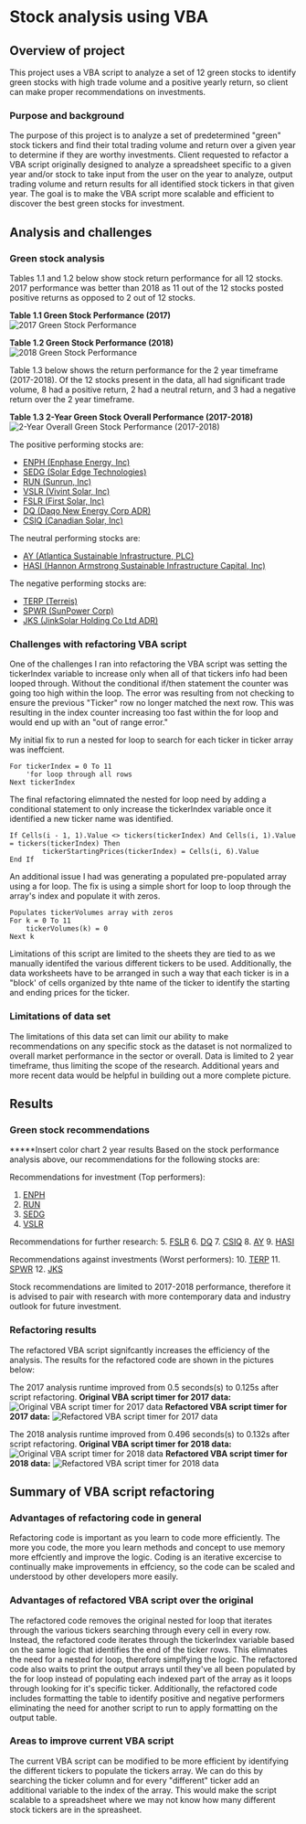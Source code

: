 # Stock analysis using VBA

## Overview of project
This project uses a VBA script to analyze a set of 12 green stocks to identify green stocks with high trade volume and a positive yearly return, so client can make proper recommendations on investments.

### Purpose and background
The purpose of this project is to analyze a set of predetermined "green" stock tickers and find their total trading volume and return over a given year to determine if they are worthy investments. Client requested to refactor a VBA script originally designed to analyze a spreadsheet specific to a given year and/or stock to take input from the user on the year to analyze, output trading volume and return results for all identified stock tickers in that given year. The goal is to make the VBA script more scalable and efficient to discover the best green stocks for investment.

## Analysis and challenges

### Green stock analysis
Tables 1.1 and 1.2 below show stock return performance for all 12 stocks. 2017 performance was better than 2018 as 11 out of the 12 stocks posted positive returns as opposed to 2 out of 12 stocks. 

**Table 1.1 Green Stock Performance (2017)**
![2017 Green Stock Performance](https://github.com/joshuanallen/stock-analysis/blob/c0af656872fe23da68a4d3c580af77d1664fb68a/Resources/VBA_Challenge_2017_results.png)

**Table 1.2 Green Stock Performance (2018)**
![2018 Green Stock Performance](https://github.com/joshuanallen/stock-analysis/blob/c0af656872fe23da68a4d3c580af77d1664fb68a/Resources/VBA_Challenge_2018_results.png)


Table 1.3 below shows the return performance for the 2 year timeframe (2017-2018). Of the 12 stocks present in the data, all had significant trade volume, 8 had a positive return, 2 had a neutral return, and 3 had a negative return over the 2 year timeframe.

**Table 1.3 2-Year Green Stock Overall Performance (2017-2018)**
![2-Year Overall Green Stock Performance (2017-2018)](https://github.com/joshuanallen/stock-analysis/blob/c0af656872fe23da68a4d3c580af77d1664fb68a/Resources/All_stocks_2yr_performance.png)

The positive performing stocks are:
- [ENPH (Enphase Energy, Inc)](https://www.morningstar.com/stocks/XNAS/ENPH/quote)
- [SEDG (Solar Edge Technologies)](https://www.morningstar.com/stocks/xnas/sedg/quote)
- [RUN (Sunrun, Inc)](https://www.morningstar.com/stocks/xnas/run/quote)
- [VSLR (Vivint Solar, Inc)](https://www.marketbeat.com/stocks/NYSE/VSLR/)
- [FSLR (First Solar, Inc)](https://www.morningstar.com/stocks/xnas/fslr/quote)
- [DQ (Daqo New Energy Corp ADR)](https://www.morningstar.com/stocks/xnys/dq/quote)
- [CSIQ (Canadian Solar, Inc)](https://www.morningstar.com/stocks/xnas/csiq/quote)

The neutral performing stocks are:
- [AY (Atlantica Sustainable Infrastructure, PLC)](https://www.morningstar.com/stocks/xnas/ay/quote)
- [HASI (Hannon Armstrong Sustainable Infrastructure Capital, Inc)](https://www.morningstar.com/stocks/xnys/hasi/quote)

The negative performing stocks are:
- [TERP (Terreis)](https://www.morningstar.com/stocks/chix/terp/quote)
- [SPWR (SunPower Corp)](https://www.morningstar.com/stocks/xnas/spwr/quote)
- [JKS (JinkSolar Holding Co Ltd ADR)](https://www.morningstar.com/stocks/xnys/jks/quote)

### Challenges with refactoring VBA script
One of the challenges I ran into refactoring the VBA script was setting the tickerIndex variable to increase only when all of that tickers info had been looped through. Without the conditional if/then statement the counter was going too high within the loop. The error was resulting from not checking to ensure the previous "Ticker" row no longer matched the next row. This was resulting in the index counter increasing too fast within the for loop and would end up with an "out of range error." 

My initial fix to run a nested for loop to search for each ticker in ticker array was ineffcient. 

    For tickerIndex = 0 To 11
        'for loop through all rows
    Next tickerIndex


The final refactoring elimnated the nested for loop need by adding a conditional statement to only increase the tickerIndex variable once it identified a new ticker name was identified.

    If Cells(i - 1, 1).Value <> tickers(tickerIndex) And Cells(i, 1).Value = tickers(tickerIndex) Then
            tickerStartingPrices(tickerIndex) = Cells(i, 6).Value
    End If

An additional issue I had was generating a populated pre-populated array using a for loop. The fix is using a simple short for loop to loop through the array's index and populate it with zeros.

    Populates tickerVolumes array with zeros
    For k = 0 To 11
        tickerVolumes(k) = 0
    Next k

Limitations of this script are limited to the sheets they are tied to as we manually identifed the various different tickers to be used. Additionally, the data worksheets have to be arranged in such a way that each ticker is in a "block' of cells organized by thte name of the ticker to identify the starting and ending prices for the ticker.

### Limitations of data set
The limitations of this data set can limit our ability to make recommendations on any specific stock as the dataset is not normalized to overall market performance in the sector or overall. Data is limited to 2 year timeframe, thus limiting the scope of the research. Additional years and more recent data would be helpful in building out a more complete picture.

## Results

### Green stock recommendations
*****Insert color chart 2 year results
Based on the stock performance analysis above, our recommendations for the following stocks are:

Recommendations for investment (Top performers):
1. [ENPH](https://www.morningstar.com/stocks/XNAS/ENPH/quote)
2. [RUN](https://www.morningstar.com/stocks/xnas/run/quote)
3. [SEDG](https://www.morningstar.com/stocks/xnas/sedg/quote)
4. [VSLR](https://www.marketbeat.com/stocks/NYSE/VSLR/)

Recommendations for further research:
5. [FSLR](https://www.morningstar.com/stocks/xnas/fslr/quote)
6. [DQ](https://www.morningstar.com/stocks/xnys/dq/quote)
7. [CSIQ](https://www.morningstar.com/stocks/xnas/csiq/quote)
8. [AY](https://www.morningstar.com/stocks/xnas/ay/quote)
9. [HASI](https://www.morningstar.com/stocks/xnys/hasi/quote)

Recommendations against investments (Worst performers):
10. [TERP](https://www.morningstar.com/stocks/chix/terp/quote)
11. [SPWR](https://www.morningstar.com/stocks/xnas/spwr/quote)
12. [JKS](https://www.morningstar.com/stocks/xnys/jks/quote)

Stock recommendations are limited to 2017-2018 performance, therefore it is advised to pair with research with more contemporary data and industry outlook for future investment.

### Refactoring results
The refactored VBA script signifcantly increases the efficiency of the analysis. The results for the refactored code are shown in the pictures below:

The 2017 analysis runtime improved from 0.5 seconds(s) to 0.125s after script refactoring.
**Original VBA script timer for 2017 data:**
![Original VBA script timer for 2017 data](https://github.com/joshuanallen/stock-analysis/blob/c0af656872fe23da68a4d3c580af77d1664fb68a/Resources/Original_VBA_script_2017_timer.png)
**Refactored VBA script timer for 2017 data:**
![Refactored VBA script timer for 2017 data](https://github.com/joshuanallen/stock-analysis/blob/c0af656872fe23da68a4d3c580af77d1664fb68a/Resources/VBA_Challenge_2017_timer.png)

The 2018 analysis runtime improved from 0.496 seconds(s) to 0.132s after script refactoring.
**Original VBA script timer for 2018 data:**
![Original VBA script timer for 2018 data](https://github.com/joshuanallen/stock-analysis/blob/c0af656872fe23da68a4d3c580af77d1664fb68a/Resources/Original_VBA_script_2018_timer.png)
**Refactored VBA script timer for 2018 data:**
![Refactored VBA script timer for 2018 data](https://github.com/joshuanallen/stock-analysis/blob/c0af656872fe23da68a4d3c580af77d1664fb68a/Resources/VBA_Challenge_2018_timer.png)

## Summary of VBA script refactoring

### Advantages of refactoring code in general
Refactoring code is important as you learn to code more efficiently. The more you code, the more you learn methods and concept to use memory more effciently and improve the logic. Coding is an iterative excercise to continually make improvements in effciency, so the code can be scaled and understood by other developers more easily.

### Advantages of refactored VBA script over the original
The refactored code removes the original nested for loop that iterates through the various tickers searching through every cell in every row. Instead, the refactored code iterates through the tickerIndex variable based on the same logic that identifies the end of the ticker rows. This elimnates the need for a nested for loop, therefore simplfying the logic. The refactored code also waits to print the output arrays until they've all been populated by the for loop instead of populating each indexed part of the array as it loops through looking for it's specific ticker. Additionally, the refactored code includes formatting the table to identify positive and negative performers eliminating the need for another script to run to apply formatting on the output table.

### Areas to improve current VBA script
The current VBA script can be modified to be more efficient by identifying the different tickers to populate the tickers array. We can do this by searching the ticker column and for every "different" ticker add an additional variable to the index of the array. This would make the script scalable to a spreadsheet where we may not know how many different stock tickers are in the spreasheet.
